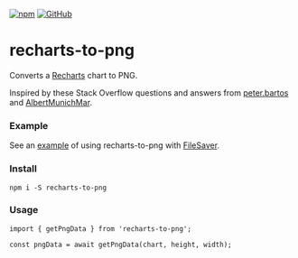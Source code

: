 [![npm](https://img.shields.io/npm/v/recharts-to-png)](https://www.npmjs.com/package/recharts-to-png)
[![GitHub](https://img.shields.io/github/license/brammitch/recharts-to-png)](LICENSE)

# recharts-to-png

Converts a [Recharts](<[https://github.com/recharts/recharts](https://github.com/recharts/recharts)>) chart to PNG.

Inspired by these Stack Overflow questions and answers from [peter.bartos](https://stackoverflow.com/questions/45086005/recharts-component-to-png/56223127?noredirect=1#comment100914961_56223127) and [AlbertMunichMar](https://stackoverflow.com/questions/57206626/download-chart-as-png-format-in-react-without-overwriting-the-dom).

### Example

See an [example](https://csb-dyy8q.netlify.app/) of using recharts-to-png with [FileSaver](https://www.npmjs.com/package/file-saver).

### Install

```
npm i -S recharts-to-png
```

### Usage

```
import { getPngData } from 'recharts-to-png';

const pngData = await getPngData(chart, height, width);
```
